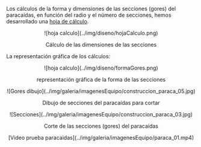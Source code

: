 Los cálculos de la forma y dimensiones de las secciones (gores) del paracaídas, en función del radio y el número de secciones, hemos desarrollado una [hoja de cálculo](https://drive.google.com/file/d/1-Z3dpShxpypyg2hHrPxrzzwptYT9jEAG/view?usp=sharing).

<center>
![hoja calculo](../img/diseno/hojaCalculo.png)

Cálculo de las dimensiones de las secciones
</center>

La representación gráfica de los cálculos:

<center>
![hoja calculo](../img/diseno/formaGores.png)

representación gráfica de la forma de las secciones
</center>

<center>
![Gores dibujo](../img/galeria/imagenesEquipo/construccion_paraca_05.jpg)

Dibujo de secciones del paracaídas para cortar
</center>
<center>
![Secciones](../img/galeria/imagenesEquipo/construccion_paraca_03.jpg)

Corte de las secciones (gores) del paracaídas
</center>
<center>
[Video prueba paracaidas](../img/galeria/imagenesEquipo/paraca_01.mp4)
</center>